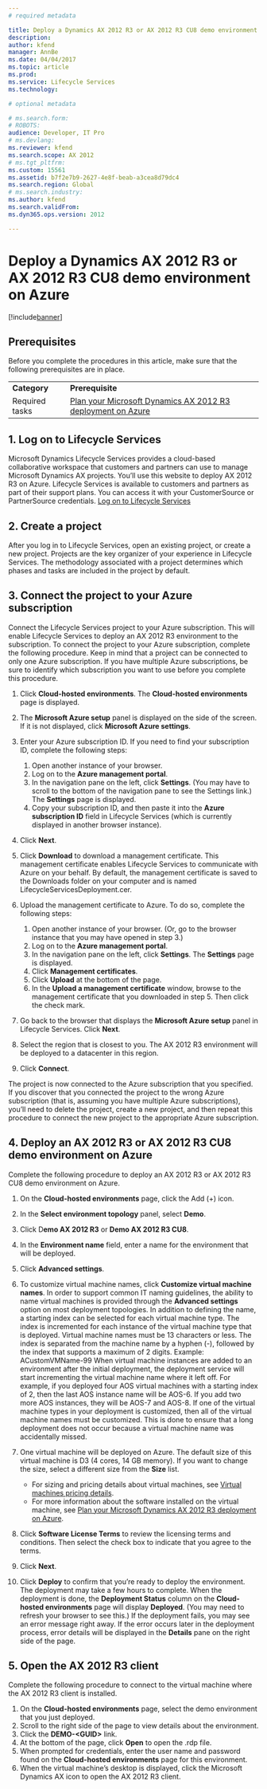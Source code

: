 ```yaml
---
# required metadata

title: Deploy a Dynamics AX 2012 R3 or AX 2012 R3 CU8 demo environment on Azure
description: 
author: kfend
manager: AnnBe
ms.date: 04/04/2017
ms.topic: article
ms.prod: 
ms.service: Lifecycle Services
ms.technology: 

# optional metadata

# ms.search.form: 
# ROBOTS: 
audience: Developer, IT Pro
# ms.devlang: 
ms.reviewer: kfend
ms.search.scope: AX 2012
# ms.tgt_pltfrm: 
ms.custom: 15561
ms.assetid: b7f2e7b9-2627-4e8f-beab-a3cea8d79dc4
ms.search.region: Global
# ms.search.industry: 
ms.author: kfend
ms.search.validFrom: 
ms.dyn365.ops.version: 2012

---
```


# Deploy a Dynamics AX 2012 R3 or AX 2012 R3 CU8 demo environment on Azure

[!include[banner](../../includes/banner.md)]




Prerequisites
-------------

Before you complete the procedures in this article, make sure that the following prerequisites are in place.

|                |                                                                                                                                                                 |
|----------------|-----------------------------------------------------------------------------------------------------------------------------------------------------------------|
| **Category**   | **Prerequisite**                                                                                                                                                |
| Required tasks | [Plan your Microsoft Dynamics AX 2012 R3 deployment on Azure](plan-2012-r3-deployment-azure.md) |

## 1. Log on to Lifecycle Services
Microsoft Dynamics Lifecycle Services provides a cloud-based collaborative workspace that customers and partners can use to manage Microsoft Dynamics AX projects. You’ll use this website to deploy AX 2012 R3 on Azure. Lifecycle Services is available to customers and partners as part of their support plans. You can access it with your CustomerSource or PartnerSource credentials. [Log on to Lifecycle Services](https://lcs.dynamics.com/en/)

## 2. Create a project
After you log in to Lifecycle Services, open an existing project, or create a new project. Projects are the key organizer of your experience in Lifecycle Services. The methodology associated with a project determines which phases and tasks are included in the project by default.

## 3. Connect the project to your Azure subscription
Connect the Lifecycle Services project to your Azure subscription. This will enable Lifecycle Services to deploy an AX 2012 R3 environment to the subscription. To connect the project to your Azure subscription, complete the following procedure. Keep in mind that a project can be connected to only one Azure subscription. If you have multiple Azure subscriptions, be sure to identify which subscription you want to use before you complete this procedure.

1.  Click **Cloud-hosted environments**. The **Cloud-hosted environments** page is displayed.
2.  The **Microsoft Azure setup** panel is displayed on the side of the screen. If it is not displayed, click **Microsoft Azure settings**.
3.  Enter your Azure subscription ID. If you need to find your subscription ID, complete the following steps:
    1.  Open another instance of your browser.
    2.  Log on to the **Azure management portal**.
    3.  In the navigation pane on the left, click **Settings**. (You may have to scroll to the bottom of the navigation pane to see the Settings link.) The **Settings** page is displayed.
    4.  Copy your subscription ID, and then paste it into the **Azure subscription ID** field in Lifecycle Services (which is currently displayed in another browser instance).

4.  Click **Next**.
5.  Click **Download** to download a management certificate. This management certificate enables Lifecycle Services to communicate with Azure on your behalf. By default, the management certificate is saved to the Downloads folder on your computer and is named LifecycleServicesDeployment.cer.
6.  Upload the management certificate to Azure. To do so, complete the following steps:
    1.  Open another instance of your browser. (Or, go to the browser instance that you may have opened in step 3.)
    2.  Log on to the **Azure management portal**.
    3.  In the navigation pane on the left, click **Settings**. The **Settings** page is displayed.
    4.  Click **Management certificates**.
    5.  Click **Upload** at the bottom of the page.
    6.  In the **Upload a management certificate** window, browse to the management certificate that you downloaded in step 5. Then click the check mark.

7.  Go back to the browser that displays the **Microsoft Azure setup** panel in Lifecycle Services. Click **Next**.
8.  Select the region that is closest to you. The AX 2012 R3 environment will be deployed to a datacenter in this region.
9.  Click **Connect**.

The project is now connected to the Azure subscription that you specified. If you discover that you connected the project to the wrong Azure subscription (that is, assuming you have multiple Azure subscriptions), you’ll need to delete the project, create a new project, and then repeat this procedure to connect the new project to the appropriate Azure subscription.

## 4. Deploy an AX 2012 R3 or AX 2012 R3 CU8 demo environment on Azure
Complete the following procedure to deploy an AX 2012 R3 or AX 2012 R3 CU8 demo environment on Azure.

1.  On the **Cloud-hosted environments** page, click the Add (+) icon.
2.  In the **Select environment topology** panel, select **Demo**.
3.  Click D**emo AX 2012 R3** or **Demo AX 2012 R3 CU8**.
4.  In the **Environment name** field, enter a name for the environment that will be deployed.
5.  Click **Advanced settings**.
6.  To customize virtual machine names, click **Customize virtual machine names**. In order to support common IT naming guidelines, the ability to name virtual machines is provided through the **Advanced settings** option on most deployment topologies. In addition to defining the name, a starting index can be selected for each virtual machine type. The index is incremented for each instance of the virtual machine type that is deployed. Virtual machine names must be 13 characters or less. The index is separated from the machine name by a hyphen (-), followed by the index that supports a maximum of 2 digits. Example: ACustomVMName-99 When virtual machine instances are added to an environment after the initial deployment, the deployment service will start incrementing the virtual machine name where it left off. For example, if you deployed four AOS virtual machines with a starting index of 2, then the last AOS instance name will be AOS-6. If you add two more AOS instances, they will be AOS-7 and AOS-8. If one of the virtual machine types in your deployment is customized, then all of the virtual machine names must be customized. This is done to ensure that a long deployment does not occur because a virtual machine name was accidentally missed.
7.  One virtual machine will be deployed on Azure. The default size of this virtual machine is D3 (4 cores, 14 GB memory). If you want to change the size, select a different size from the **Size** list.
    -   For sizing and pricing details about virtual machines, see [Virtual machines pricing details](http://azure.microsoft.com/en-us/pricing/details/virtual-machines/).
    -   For more information about the software installed on the virtual machine, see [Plan your Microsoft Dynamics AX 2012 R3 deployment on Azure](plan-2012-r3-deployment-azure.md).

8.  Click **Software License Terms** to review the licensing terms and conditions. Then select the check box to indicate that you agree to the terms.
9.  Click **Next**.
10. Click **Deploy** to confirm that you’re ready to deploy the environment. The deployment may take a few hours to complete. When the deployment is done, the **Deployment Status** column on the **Cloud-hosted environments** page will display **Deployed**. (You may need to refresh your browser to see this.) If the deployment fails, you may see an error message right away. If the error occurs later in the deployment process, error details will be displayed in the **Details** pane on the right side of the page.

## 5. Open the AX 2012 R3 client
Complete the following procedure to connect to the virtual machine where the AX 2012 R3 client is installed.

1.  On the **Cloud-hosted environments** page, select the demo environment that you just deployed.
2.  Scroll to the right side of the page to view details about the environment.
3.  Click the **DEMO-&lt;GUID&gt;** link.
4.  At the bottom of the page, click **Open** to open the .rdp file.
5.  When prompted for credentials, enter the user name and password found on the **Cloud-hosted environments** page for this environment.
6.  When the virtual machine’s desktop is displayed, click the Microsoft Dynamics AX icon to open the AX 2012 R3 client.




